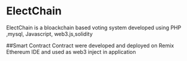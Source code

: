 # ElectChain
ElectChain is a bloackchain based voting system developed using PHP ,mysql, Javascript, web3.js,solidity

##Smart Contract
Contract were developed and deployed on Remix Ethereum IDE and used as web3 inject in application
